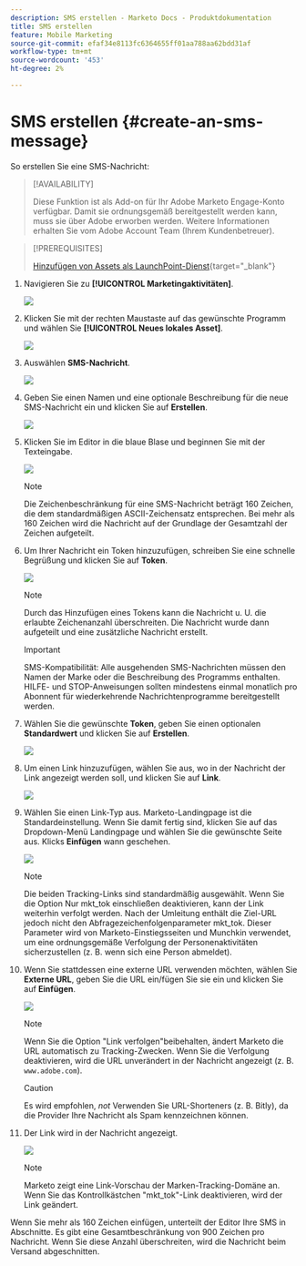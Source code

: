 ```yaml
---
description: SMS erstellen - Marketo Docs - Produktdokumentation
title: SMS erstellen
feature: Mobile Marketing
source-git-commit: efaf34e8113fc6364655ff01aa788aa62bdd31af
workflow-type: tm+mt
source-wordcount: '453'
ht-degree: 2%

---
```


# SMS erstellen {#create-an-sms-message}

So erstellen Sie eine SMS-Nachricht:

>[!AVAILABILITY]
>
>Diese Funktion ist als Add-on für Ihr Adobe Marketo Engage-Konto verfügbar. Damit sie ordnungsgemäß bereitgestellt werden kann, muss sie über Adobe erworben werden. Weitere Informationen erhalten Sie vom Adobe Account Team (Ihrem Kundenbetreuer).

>[!PREREQUISITES]
>
>[Hinzufügen von Assets als LaunchPoint-Dienst](/help/marketo/product-docs/mobile-marketing/admin/add-vibes-as-a-launchpoint-service.md){target="_blank"}

1. Navigieren Sie zu **[!UICONTROL Marketingaktivitäten]**.

   ![](assets/create-an-sms-message-1.png)

1. Klicken Sie mit der rechten Maustaste auf das gewünschte Programm und wählen Sie **[!UICONTROL Neues lokales Asset]**.

   ![](assets/create-an-sms-message-2.png)

1. Auswählen **SMS-Nachricht**.

   ![](assets/create-an-sms-message-3.png)

1. Geben Sie einen Namen und eine optionale Beschreibung für die neue SMS-Nachricht ein und klicken Sie auf **Erstellen**.

   ![](assets/create-an-sms-message-4.png)

1. Klicken Sie im Editor in die blaue Blase und beginnen Sie mit der Texteingabe.

   ![](assets/create-an-sms-message-5.png)

   >[!NOTE]
   >
   >Die Zeichenbeschränkung für eine SMS-Nachricht beträgt 160 Zeichen, die dem standardmäßigen ASCII-Zeichensatz entsprechen. Bei mehr als 160 Zeichen wird die Nachricht auf der Grundlage der Gesamtzahl der Zeichen aufgeteilt.

1. Um Ihrer Nachricht ein Token hinzuzufügen, schreiben Sie eine schnelle Begrüßung und klicken Sie auf **Token**.

   ![](assets/create-an-sms-message-6.png)

   >[!NOTE]
   >
   >Durch das Hinzufügen eines Tokens kann die Nachricht u. U. die erlaubte Zeichenanzahl überschreiten. Die Nachricht wurde dann aufgeteilt und eine zusätzliche Nachricht erstellt.

   >[!IMPORTANT]
   >
   >SMS-Kompatibilität: Alle ausgehenden SMS-Nachrichten müssen den Namen der Marke oder die Beschreibung des Programms enthalten. HILFE- und STOP-Anweisungen sollten mindestens einmal monatlich pro Abonnent für wiederkehrende Nachrichtenprogramme bereitgestellt werden.

1. Wählen Sie die gewünschte **Token**, geben Sie einen optionalen **Standardwert** und klicken Sie auf **Erstellen**.

   ![](assets/create-an-sms-message-7.png)

1. Um einen Link hinzuzufügen, wählen Sie aus, wo in der Nachricht der Link angezeigt werden soll, und klicken Sie auf **Link**.

   ![](assets/create-an-sms-message-8.png)

1. Wählen Sie einen Link-Typ aus. Marketo-Landingpage ist die Standardeinstellung. Wenn Sie damit fertig sind, klicken Sie auf das Dropdown-Menü Landingpage und wählen Sie die gewünschte Seite aus. Klicks **Einfügen** wann geschehen.

   ![](assets/create-an-sms-message-9.png)

   >[!NOTE]
   >
   >Die beiden Tracking-Links sind standardmäßig ausgewählt. Wenn Sie die Option Nur mkt_tok einschließen deaktivieren, kann der Link weiterhin verfolgt werden. Nach der Umleitung enthält die Ziel-URL jedoch nicht den Abfragezeichenfolgenparameter mkt_tok. Dieser Parameter wird von Marketo-Einstiegsseiten und Munchkin verwendet, um eine ordnungsgemäße Verfolgung der Personenaktivitäten sicherzustellen (z. B. wenn sich eine Person abmeldet).

1. Wenn Sie stattdessen eine externe URL verwenden möchten, wählen Sie **Externe URL**, geben Sie die URL ein/fügen Sie sie ein und klicken Sie auf **Einfügen**.

   ![](assets/create-an-sms-message-10.png)

   >[!NOTE]
   >
   >Wenn Sie die Option &quot;Link verfolgen&quot;beibehalten, ändert Marketo die URL automatisch zu Tracking-Zwecken. Wenn Sie die Verfolgung deaktivieren, wird die URL unverändert in der Nachricht angezeigt (z. B. `www.adobe.com`).

   >[!CAUTION]
   >
   >Es wird empfohlen, _not_ Verwenden Sie URL-Shorteners (z. B. Bitly), da die Provider Ihre Nachricht als Spam kennzeichnen können.

1. Der Link wird in der Nachricht angezeigt.

   ![](assets/create-an-sms-message-11.png)

   >[!NOTE]
   >
   >Marketo zeigt eine Link-Vorschau der Marken-Tracking-Domäne an. Wenn Sie das Kontrollkästchen &quot;mkt_tok&quot;-Link deaktivieren, wird der Link geändert.

Wenn Sie mehr als 160 Zeichen einfügen, unterteilt der Editor Ihre SMS in Abschnitte. Es gibt eine Gesamtbeschränkung von 900 Zeichen pro Nachricht. Wenn Sie diese Anzahl überschreiten, wird die Nachricht beim Versand abgeschnitten.
